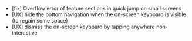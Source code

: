 - [fix] Overflow error of feature sections in quick jump on small screens
- [UX] hide the bottom navigation when the on-screen keyboard is visible (to regain some space)
- [UX] dismiss the on-screen keyboard by tapping anywhere non-interactive
